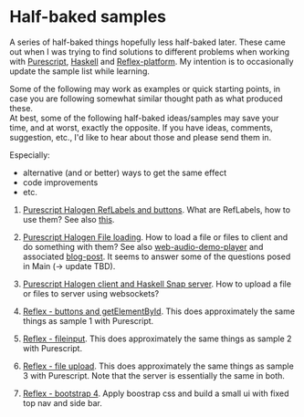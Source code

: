# Half-baked samples

A series of half-baked things hopefully less half-baked later. These came out
when I was trying to find solutions to different problems when working with
[Purescript](http://www.purescript.org/), [Haskell](https://www.haskell.org/)
and [Reflex-platform](https://github.com/reflex-frp/reflex-platform). 
My intention is to occasionally update the sample list while learning.

Some of the following may work as examples or quick starting points, in case
you are following somewhat similar thought path as what produced these.  
At best, some of the following half-baked ideas/samples may save your time,
and at worst, exactly the opposite. If you have ideas, comments, suggestion,
etc., I'd like to hear about those and please send them in. 

Especially:
- alternative (and or better) ways to get the same effect
- code improvements 
- etc.



1. [Purescript Halogen RefLabels and buttons](https://github.com/gspia/half-baked/tree/master/hb1-button-ref).
   What are RefLabels, how to use them?
   See also [this](https://github.com/epicallan/purescript-halogen-playground).

2. [Purescript Halogen File loading](https://github.com/gspia/half-baked/tree/master/hb2-fileinputs).
   How to load a file or files to client and do something with them?
   See also [web-audio-demo-player](https://github.com/justinwoo/purescript-web-audio-player-demo) 
   and associated [blog-post](http://qiita.com/kimagure/items/653c52e77d7cd3567498). It seems to 
   answer some of the questions posed in Main (-> update TBD).

3. [Purescript Halogen client and Haskell Snap server](https://github.com/gspia/half-baked/tree/master/hb3-filesending).
   How to upload a file or files to server using websockets?

4. [Reflex - buttons and getElementById](https://github.com/gspia/half-baked/tree/master/hb4-button-reflex).
   This does approximately the same things as sample 1 with Purescript.

5. [Reflex - fileinput](https://github.com/gspia/half-baked/tree/master/hb5-fileinput-reflex).
   This does approximately the same things as sample 2 with Purescript.

6. [Reflex - file upload](https://github.com/gspia/half-baked/tree/master/hb6-filesending-reflex).
   This does approximately the same things as sample 3 with Purescript.
   Note that the server is essentially the same in both.

7. [Reflex - bootstrap 4](https://github.com/gspia/half-baked/tree/master/hb7-bootstrap-reflex).
   Apply boostrap css and build a small ui with fixed top nav and side bar.
